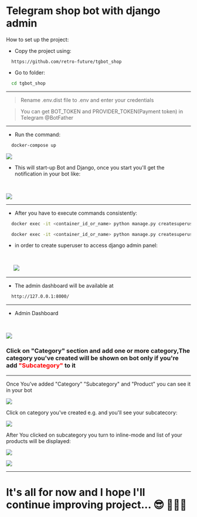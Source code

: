 # Telegram shop bot with django admin 


How to set up the project:
* Copy the project using:
```
  https://github.com/retro-future/tgbot_shop
```

* Go to folder:
```bash
  cd tgbot_shop 
```
---
>Rename .env.dist file to .env and enter your credentials

> You can get BOT_TOKEN and PROVIDER_TOKEN(Payment token) in Telegram @BotFather

---

* Run the command:
```bash
  docker-compose up 
```
![](https://telegra.ph/file/e32b7b15a4ee03b938697.png)

* This will start-up Bot and Django, once you start you'll get the notification in your bot like:
<br/>

![](https://telegra.ph/file/d0377e40fd1263a50389d.png)

---

* After you have to execute commands consistently:
```bash
  docker exec -it <container_id_or_name> python manage.py createsuperuser
```

```bash
  docker exec -it <container_id_or_name> python manage.py createsuperuser
```
* in order to create superuser to access django admin panel:
<br/>

&nbsp;&nbsp;&nbsp;&nbsp;&nbsp;![](https://telegra.ph/file/2347b88c6ff7b4ef2fa2a.png)

---

* The admin dashboard will be available at
```bash
  http://127.0.0.1:8000/
```
___

* Admin Dashboard

<br/>

 ![](https://telegra.ph/file/371fa9275f855df6f2675.png)

### Click on "Category" section and add one or more category,The category you've created will be shown on bot only if you're add <span style="color:red">"Subcategory"</span> to it

---

Once You've added "Category" "Subcategory" and "Product" you can see it in your bot 

![](https://telegra.ph/file/56651db3d2cda6d7786ef.png)

Click on category you've created e.g. and you'll see your subcatecory:

![](https://telegra.ph/file/3c9d1aa2adaf97fb23e7f.png)

After You clicked on subcategory you turn to inline-mode and list of your products will be displayed:

![](https://telegra.ph/file/a5c5f17a2ec1564efdc0a.png)

![](https://telegra.ph/file/e6f9dfb662bfd75eb926d.png)

---

# It's all for now and I hope I'll continue improving project... :sunglasses: :rocket::rocket::rocket:

